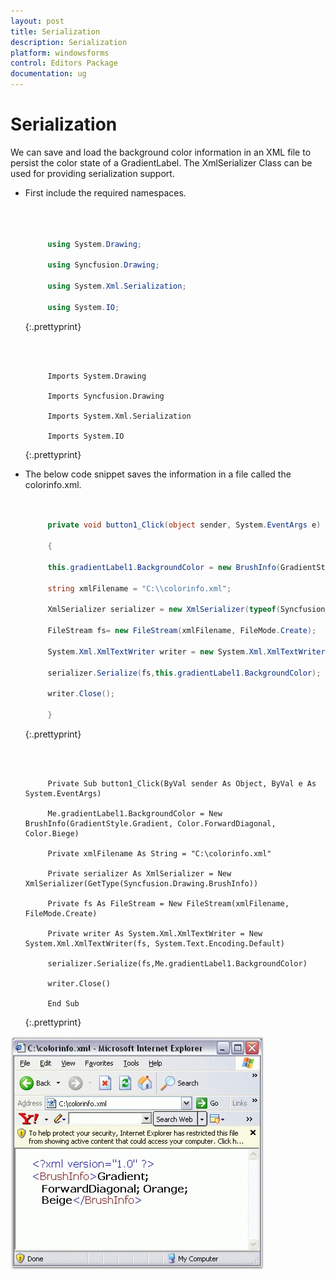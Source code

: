 ```yaml
---
layout: post
title: Serialization
description: Serialization
platform: windowsforms
control: Editors Package
documentation: ug
---
```


# Serialization

We can save and load the background color information in an XML file to persist the color state of a GradientLabel. The XmlSerializer Class can be used for providing serialization support.

*  First include the required namespaces.

   ~~~ cs
  


		using System.Drawing;

		using Syncfusion.Drawing;

		using System.Xml.Serialization;

		using System.IO;
   ~~~
   {:.prettyprint}


   ~~~ vbnet



		Imports System.Drawing

		Imports Syncfusion.Drawing

		Imports System.Xml.Serialization

		Imports System.IO
   ~~~
   {:.prettyprint}


*  The below code snippet saves the information in a file called the colorinfo.xml.


   ~~~ cs


		private void button1_Click(object sender, System.EventArgs e)

		{

		this.gradientLabel1.BackgroundColor = new BrushInfo(GradientStyle.Gradient, Color.ForwardDiagonal , Color.Biege);

		string xmlFilename = "C:\\colorinfo.xml";

		XmlSerializer serializer = new XmlSerializer(typeof(Syncfusion.Drawing.BrushInfo));

		FileStream fs= new FileStream(xmlFilename, FileMode.Create);

		System.Xml.XmlTextWriter writer = new System.Xml.XmlTextWriter(fs, System.Text.Encoding.Default);

		serializer.Serialize(fs,this.gradientLabel1.BackgroundColor);

		writer.Close();

		}
   ~~~
   {:.prettyprint}

   ~~~ vbnet



		Private Sub button1_Click(ByVal sender As Object, ByVal e As System.EventArgs)

		Me.gradientLabel1.BackgroundColor = New BrushInfo(GradientStyle.Gradient, Color.ForwardDiagonal, Color.Biege)

		Private xmlFilename As String = "C:\colorinfo.xml"

		Private serializer As XmlSerializer = New XmlSerializer(GetType(Syncfusion.Drawing.BrushInfo))

		Private fs As FileStream = New FileStream(xmlFilename, FileMode.Create)

		Private writer As System.Xml.XmlTextWriter = New System.Xml.XmlTextWriter(fs, System.Text.Encoding.Default)

		serializer.Serialize(fs,Me.gradientLabel1.BackgroundColor)

		writer.Close()

		End Sub
   ~~~
   {:.prettyprint}


 ![](GradientLabel-Images/Overview_img605.jpeg) 
